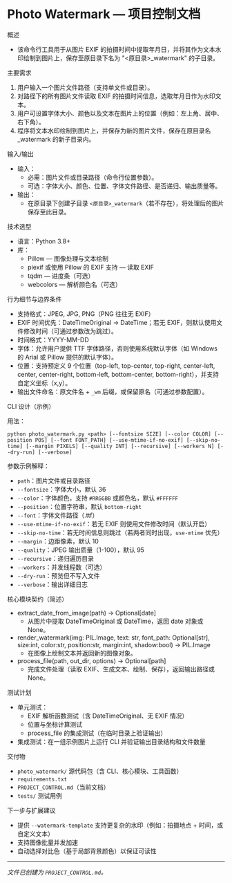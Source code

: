 # Photo Watermark — 项目控制文档

概述

- 该命令行工具用于从图片 EXIF 的拍摄时间中提取年月日，并将其作为文本水印绘制到图片上，保存至原目录下名为 "<原目录>_watermark" 的子目录。

主要需求

1. 用户输入一个图片文件路径（支持单文件或目录）。
2. 对路径下的所有图片文件读取 EXIF 的拍摄时间信息，选取年月日作为水印文本。
3. 用户可设置字体大小、颜色以及文本在图片上的位置（例如：左上角、居中、右下角）。
4. 程序将文本水印绘制到图片上，并保存为新的图片文件，保存在原目录名_watermark 的新子目录内。

输入/输出

- 输入：
  - 必需：图片文件或目录路径（命令行位置参数）。
  - 可选：字体大小、颜色、位置、字体文件路径、是否递归、输出质量等。
- 输出：
  - 在原目录下创建子目录 `<原目录>_watermark`（若不存在），将处理后的图片保存至此目录。

技术选型

- 语言：Python 3.8+
- 库：
  - Pillow — 图像处理与文本绘制
  - piexif 或使用 Pillow 的 EXIF 支持 — 读取 EXIF
  - tqdm — 进度条（可选）
  - webcolors — 解析颜色名（可选）

行为细节与边界条件

- 支持格式：JPEG, JPG, PNG（PNG 往往无 EXIF）
- EXIF 时间优先：DateTimeOriginal -> DateTime；若无 EXIF，则默认使用文件修改时间（可通过参数改为跳过）。
- 时间格式：YYYY-MM-DD
- 字体：允许用户提供 TTF 字体路径，否则使用系统默认字体（如 Windows 的 Arial 或 Pillow 提供的默认字体）。
- 位置：支持预定义 9 个位置（top-left, top-center, top-right, center-left, center, center-right, bottom-left, bottom-center, bottom-right），并支持自定义坐标（x,y）。
- 输出文件命名：原文件名 + `_wm` 后缀，或保留原名（可通过参数配置）。

CLI 设计（示例）

用法：

```
python photo_watermark.py <path> [--fontsize SIZE] [--color COLOR] [--position POS] [--font FONT_PATH] [--use-mtime-if-no-exif] [--skip-no-time] [--margin PIXELS] [--quality INT] [--recursive] [--workers N] [--dry-run] [--verbose]
```

参数示例解释：
- `path`：图片文件或目录路径
- `--fontsize`：字体大小，默认 36
- `--color`：字体颜色，支持 `#RRGGBB` 或颜色名，默认 `#FFFFFF`
- `--position`：位置字符串，默认 `bottom-right`
- `--font`：字体文件路径（.ttf）
- `--use-mtime-if-no-exif`：若无 EXIF 则使用文件修改时间（默认开启）
- `--skip-no-time`：若无时间信息则跳过（若两者同时出现，`use-mtime` 优先）
- `--margin`：边距像素，默认 10
- `--quality`：JPEG 输出质量（1-100），默认 95
- `--recursive`：递归遍历目录
- `--workers`：并发线程数（可选）
- `--dry-run`：预览但不写入文件
- `--verbose`：输出详细日志

核心模块契约（简述）

- extract_date_from_image(path) -> Optional[date]
  - 从图片中提取 DateTimeOriginal 或 DateTime，返回 date 对象或 None。
- render_watermark(img: PIL.Image, text: str, font_path: Optional[str], size:int, color:str, position:str, margin:int, shadow:bool) -> PIL.Image
  - 在图像上绘制文本并返回新的图像对象。
- process_file(path, out_dir, options) -> Optional[path]
  - 完成文件处理（读取 EXIF、生成文本、绘制、保存），返回输出路径或 None。

测试计划

- 单元测试：
  - EXIF 解析函数测试（含 DateTimeOriginal、无 EXIF 情况）
  - 位置与坐标计算测试
  - process_file 的集成测试（在临时目录上验证输出）
- 集成测试：在一组示例图片上运行 CLI 并验证输出目录结构和文件数量

交付物

- `photo_watermark/` 源代码包（含 CLI、核心模块、工具函数）
- `requirements.txt`
- `PROJECT_CONTROL.md`（当前文档）
- `tests/` 测试用例

下一步与扩展建议

- 提供 `--watermark-template` 支持更复杂的水印（例如：拍摄地点 + 时间，或自定义文本）
- 支持图像批量并发加速
- 自动选择对比色（基于局部背景颜色）以保证可读性

---

*文件已创建为 `PROJECT_CONTROL.md`。*
